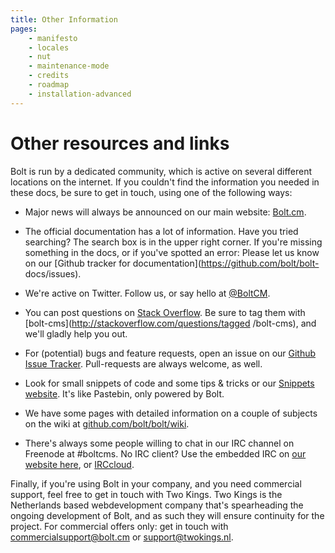 ```yaml
---
title: Other Information
pages:
    - manifesto
    - locales
    - nut
    - maintenance-mode
    - credits
    - roadmap
    - installation-advanced
---
```

Other resources and links
=========================

Bolt is run by a dedicated community, which is active on several different
locations on the internet. If you couldn't find the information you needed in
these docs, be sure to get in touch, using one of the following ways:

  - Major news will always be announced on our main website:
    [Bolt.cm](https://bolt.cm).

  - The official documentation has a lot of information. Have you tried
    searching? The search box is in the upper right corner. If you're missing
    something in the docs, or if you've spotted an error: Please let us know on
    our [Github tracker for documentation](https://github.com/bolt/bolt-
    docs/issues).

  - We're active on Twitter. Follow us, or say hello at
    [@BoltCM](https://twitter.com/boltcm).

  - You can post questions on [Stack Overflow](http://stackoverflow.com). Be
    sure to tag them with [bolt-cms](http://stackoverflow.com/questions/tagged
    /bolt-cms), and we'll gladly help you out.

  - For (potential) bugs and feature requests, open an issue on our [Github
    Issue Tracker](http://github.com/bolt/bolt/issues). Pull-requests are
    always welcome, as well.

  - Look for small snippets of code and some tips & tricks or our [Snippets
    website](https://snippets.bolt.cm). It's like Pastebin, only powered by
    Bolt.

  - We have some pages with detailed information on a couple of subjects on the
    wiki at [github.com/bolt/bolt/wiki](https://github.com/bolt/bolt/wiki).

  - There's always some people willing to chat in our IRC channel on Freenode
    at #boltcms. No IRC client? Use the embedded IRC on
    [our website here](http://bolt.cm/irc), or [IRCcloud](http://irccloud.com).

Finally, if you're using Bolt in your company, and you need commercial support,
feel free to get in touch with Two Kings. Two Kings is the Netherlands based
webdevelopment company that's spearheading the ongoing development of Bolt, and
as such they will ensure continuity for the project. For commercial offers
only: get in touch with
[commercialsupport@bolt.cm](mailto:commercialsupport@bolt.cm) or
[support@twokings.nl](mailto:support@twokings.nl).
